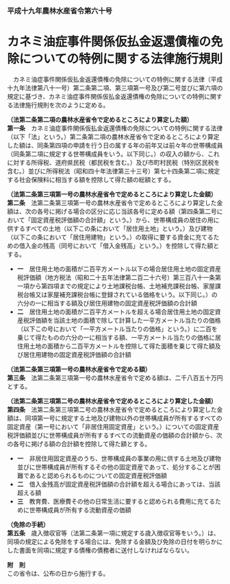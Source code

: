 ### 平成十九年農林水産省令第六十号  
# カネミ油症事件関係仮払金返還債権の免除についての特例に関する法律施行規則  
　カネミ油症事件関係仮払金返還債権の免除についての特例に関する法律（平成十九年法律第八十一号）第二条第二項、第三項第一号及び第二号並びに第六項の規定に基づき、カネミ油症事件関係仮払金返還債権の免除についての特例に関する法律施行規則を次のように定める。  
  
**（法第二条第二項の農林水産省令で定めるところにより算定した額）**  
**第一条**　カネミ油症事件関係仮払金返還債権の免除についての特例に関する法律（以下「法」という。）第二条第二項の農林水産省令で定めるところにより算定した額は、同条第四項の申請を行う日の属する年の前年又は前々年の世帯構成員（同条第二項に規定する世帯構成員をいう。以下同じ。）の収入の額から、これに対する所得税、道府県民税（都民税を含む。）及び市町村民税（特別区民税を含む。）並びに所得税法（昭和四十年法律第三十三号）第七十四条第二項に規定する社会保険料に相当する額を控除して得た額の総額とする。  
  
**（法第二条第三項第一号の農林水産省令で定めるところにより算定した金額）**  
**第二条**　法第二条第三項第一号の農林水産省令で定めるところにより算定した金額は、次の各号に掲げる場合の区分に応じ当該各号に定める額（第四条第二号において「固定資産税評価額の合計額」という。）から、世帯構成員の居住の用に供するすべての土地（以下この条において「居住用土地」という。）及び建物（以下この条において「居住用建物」という。）の取得に要する資金に充てるための借入金の残高（同号において「借入金残高」という。）を控除して得た額とする。  
* **一**　居住用土地の面積が二百平方メートル以下の場合居住用土地の固定資産税評価額（地方税法（昭和二十五年法律第二百二十六号）第三百八十一条第一項から第四項までの規定により土地課税台帳、土地補充課税台帳、家屋課税台帳又は家屋補充課税台帳に登録されている価格をいう。以下同じ。）の六分の一に相当する額及び居住用建物の固定資産税評価額の合計額  
* **二**　居住用土地の面積が二百平方メートルを超える場合居住用土地の固定資産税評価額を当該土地の面積で除して計算した一平方メートル当たりの価格（以下この号において「一平方メートル当たりの価格」という。）に二百を乗じて得たものの六分の一に相当する額、一平方メートル当たりの価格に居住用土地の面積から二百平方メートルを控除して得た面積を乗じて得た額及び居住用建物の固定資産税評価額の合計額  
  
**（法第二条第三項第一号の農林水産省令で定める額）**  
**第三条**　法第二条第三項第一号の農林水産省令で定める額は、二千八百五十万円とする。  
  
**（法第二条第三項第二号の農林水産省令で定めるところにより算定した金額）**  
**第四条**　法第二条第三項第二号の農林水産省令で定めるところにより算定した金額は、同項第一号に規定する土地及び建物以外の世帯構成員が所有するすべての固定資産（第一号において「非居住用固定資産」という。）についての固定資産税評価額並びに世帯構成員が所有するすべての流動資産の価額の合計額から、次の各号に掲げる額の合計額を控除して得た額とする。  
* **一**　非居住用固定資産のうち、世帯構成員の事業の用に供する土地及び建物並びに世帯構成員が所有するその他の固定資産であって、処分することが困難であると認められるものについての固定資産税評価額  
* **二**　借入金残高が固定資産税評価額の合計額を超える場合にあっては、当該超える額  
* **三**　教育費、医療費その他の日常生活に要すると認められる費用に充てるために世帯構成員が所有する流動資産の価額  
  
**（免除の手続）**  
**第五条**　歳入徴収官等（法第二条第一項に規定する歳入徴収官等をいう。）は、同項の規定による免除をする場合には、免除する金額及び免除の日付を明らかにした書面を同項に規定する債権の債務者に送付しなければならない。  
  
**附　則**  
この省令は、公布の日から施行する。  
  
